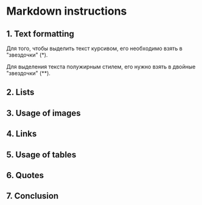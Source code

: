 # Markdown instructions
## 1. Text formatting
Для того, чтобы выделить текст курсивом, его необходимо взять в "звездочки" (*).

Для выделения текста полужирным стилем, его нужно взять в двойные "звездочки" (**).
## 2. Lists
## 3. Usage of images
## 4. Links
## 5. Usage of tables
## 6. Quotes
## 7. Conclusion
